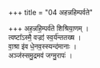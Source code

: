 +++
title = "04 अहन्नहिम्पर्वते"

+++
अह॒न्नहि॒म्पर्व॑ते शिश्रिया॒णम् ।  
त्वष्टा᳚ऽस्मै॒ वज्रꣵ॑ स्व॒र्य॑न्ततख्ष ।  
वा॒श्रा इ॑व धे॒नव॒स्स्यन्द॑मानाः ।  
अञ्ज॑स्समु॒द्रमव॑ जग्मु॒रापः॑ ।  
